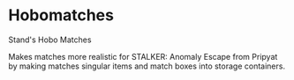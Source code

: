 # Hobomatches
Stand's Hobo Matches

Makes matches more realistic for STALKER: Anomaly Escape from Pripyat by making matches singular items and match boxes into storage containers.
